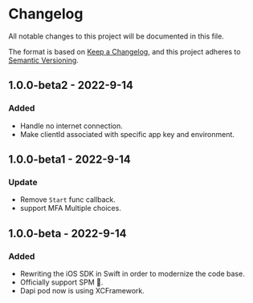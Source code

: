 # Changelog

All notable changes to this project will be documented in this file.

The format is based on [Keep a Changelog](https://keepachangelog.com/en/1.0.0/), and this project adheres to
[Semantic Versioning](https://semver.org/spec/v2.0.0.html).

## 1.0.0-beta2 - 2022-9-14
### Added
- Handle no internet connection.
- Make clientId associated with specific app key and environment.

## 1.0.0-beta1 - 2022-9-14
### Update
- Remove `Start` func callback.
- support MFA Multiple choices.

## 1.0.0-beta - 2022-9-14
### Added
- Rewriting the iOS SDK in Swift in order to modernize the code base.
- Officially support SPM 🎉.
- Dapi pod now is using XCFramework.
